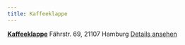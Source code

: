 ```yaml
---
title: Kaffeeklappe
---
```

**[Kaffeeklappe](http://4sq.com/1MJSkHQ)** Fährstr. 69, 21107 Hamburg
[Details ansehen](http://4sq.com/1MJSkHQ)